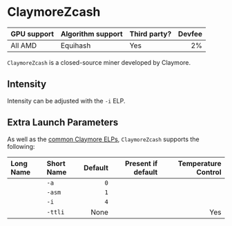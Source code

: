 # ClaymoreZcash

| GPU support | Algorithm support | Third party? | Devfee |
|:------------|:------------------|:-------------|--------:
| All AMD | Equihash | Yes | 2% |

`ClaymoreZcash` is a closed-source miner developed by Claymore.

## Intensity

Intensity can be adjusted with the `-i` ELP.

## Extra Launch Parameters

As well as the [common Claymore ELPs](https://github.com/nicehash/NiceHashMinerLegacy/wiki/Claymore#common-extra-launch-parameters), `ClaymoreZcash` supports the following:

| Long Name | Short Name | Default | Present if default | Temperature Control |
|:----------|:-----------|--------:|-------------------:|----------------------------------------------:|
| | `-a` | `0` | |
| | `-asm` | `1` | |
| | `-i` | `4` |  |
| | `-ttli` | None || Yes |